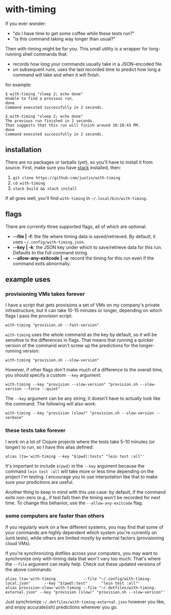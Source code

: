 # with-timing

If you ever wonder:

  * "do I have time to get some coffee while these tests run?"
  * "is this command taking way longer than usual?"

Then with-timing might be for you. This small utility is a wrapper for long-running shell commands that:

  * records how long your commands usually take in a JSON-encoded file
  * on subsequent runs, uses the last recorded time to predict how long a command will take and when it will finish.

for example:

```
$ with-timing "sleep 2; echo done"
Unable to find a previous run.
done
Command executed successfully in 2 seconds.

$ with-timing "sleep 2; echo done"
The previous run finished in 2 seconds.
That suggests that this run will finish around 10:10:43 PM.
done
Command executed successfully in 2 seconds.
```

## installation

There are no packages or tarballs (yet), so you'll have to install it from source.
First, make sure you have [stack](https://haskellstack.org) installed, then:

1. `git clone https://github.com/juxtin/with-timing`
2. `cd with-timing`
3. `stack build && stack install`

If all goes well, you'll find `with-timing` in `~/.local/bin/with-timing`.

## flags

There are currently three supported flags, all of which are optional:

* **--file | -f**: the file where timing data is saved/retrieved. By default, it uses `~/.config/with-timing.json`.
* **--key | -k**: the JSON key under which to save/retrieve data for this run. Defaults to the full command string.
* **--allow-any-exitcode | -a**: record the timing for this run even if the command exits abnormally.

## example uses

### provisioning VMs takes forever

I have a script that gets provisions a set of VMs on my company's private infrastructure, but it can take 10-15 minutes or longer, depending on which flags I pass the provision script:

```
with-timing "provision.sh --fast-version"
```

`with-timing` uses the whole command as the key by default, so it will be sensitive to the differences in flags.
That means that running a quicker version of the command won't screw up the predictions for the longer-running version:

```
with-timing "provision.sh --slow-version"
```

However, if other flags don't make much of a difference to the overall time, you should specify a custom `--key` argument:

```
with-timing --key "provision --slow-version" "provision.sh --slow-version --force --quiet"
```

The `--key` argument can be any string; it doesn't have to actually look like the command.
The following will also work:

```
with-timing --key "provision (slow)" "provision.sh --slow-version --verbose"
```

### these tests take forever

I work on a lot of Clojure projects where the tests take 5-10 minutes (or longer) to run, so I have this alias defined:

`alias lta='with-timing --key "$(pwd):tests" "lein test :all"'`

It's important to include `$(pwd)` in the `--key` argument because the command `lein test :all` will take more or less time depending on the project I'm testing.
I encourage you to use interpolation like that to make sure your predictions are useful.

Another thing to keep in mind with this use case: by default, if the command exits non-zero (e.g., if test fail) then the timing won't be recorded for next time.
To change this behavior, use the `--allow-any-exitcode` flag.

### some computers are faster than others

If you regularly work on a few different systems, you may find that some of your commands are highly dependent which system you're currently on (unit tests), while others are limited mostly by external factors (provisioning cloud VMs).

If you're synchronizing dotfiles across your computers, you may want to synchronize only with-timing data that won't vary too much.
That's where the `--file` argument can really help. Check out these updated versions of the above commands:

```
alias lta='with-timing            --file "~/.config/with-timing-local.json"      --key "$(pwd):test"      "lein test :all"'
alias provision-slow='with-timing --file "~/.dotfiles/with-timing-external.json" --key "provision (slow)" "provision.sh --slow-version"'
```

Just synchronize `~/.dotfiles/with-timing-external.json` however you like, and enjoy accurate(ish) predictions wherever you go.
